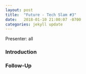 ```yaml
---
layout: post
title:  "Future - Tech Slam #3"
date:   2018-01-10 21:00:07 -0700
categories: jekyll update
---
```


Presenter: all

### Introduction

### Follow-Up


